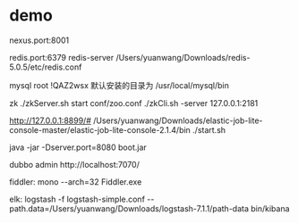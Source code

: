 # demo
nexus.port:8001

redis.port:6379
redis-server /Users/yuanwang/Downloads/redis-5.0.5/etc/redis.conf 


mysql
root !QAZ2wsx
默认安装的目录为 /usr/local/mysql/bin


zk
./zkServer.sh start conf/zoo.conf
./zkCli.sh -server 127.0.0.1:2181

http://127.0.0.1:8899/#
/Users/yuanwang/Downloads/elastic-job-lite-console-master/elastic-job-lite-console-2.1.4/bin
./start.sh


java -jar -Dserver.port=8080 boot.jar

dubbo admin
http://localhost:7070/

fiddler:
mono --arch=32 Fiddler.exe

elk:
logstash -f logstash-simple.conf --path.data=/Users/yuanwang/Downloads/logstash-7.1.1/path-data
bin/kibana